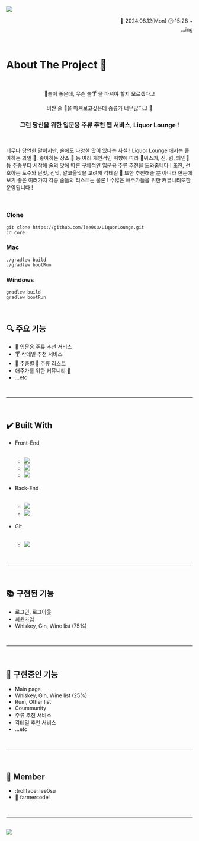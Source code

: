 <img src="https://capsule-render.vercel.app/api?type=waving&color=0:294C71,100:5D8AA8&height=170&section=header&text=Liquor%20Lounge&animation=twinkling&fontSize=40&fontColor=E6E8FA&fontAlignY=35"/>
<p align=right>📅 2024.08.12(Mon) 🕞 15:28 ~<br>...ing</p>

<br>



<h1>About The Project 💬</h1>
<br>
<div align=center>
  <p>🍻술이 좋은데, 무슨 술🍸 을 마셔야 할지 모르겠다..!</p>
  <p>비싼 술 🍷을 마셔보고싶은데 종류가 너무많다..! 👀</p>
  <h3>그런 당신을 위한 입문용 주류 추천 웹 서비스, Liquor Lounge !</h3>
</div>
<br>
<div>
  <p>너무나 당연한 말이지만, 술에도 다양한 맛이 있다는 사실 ! Liquor Lounge 에서는 좋아하는 과일 🍓, 좋아하는 장소 🌇 등 여러 개인적인 취향에 따라 🥃위스키, 진, 럼, 와인🍷 등 주종부터 시작해 술의 맛에 따른 구체적인 입문용 주류 추천을 도와줍니다 ! 또한, 선호하는 도수와 단맛, 신맛, 알코올맛을 고려해 칵테일 🍹 또한 추천해줄 뿐 아니라 한눈에 보기 좋은 여러가지 각종 술들의 리스트는 물론 ! 수많은 애주가들을 위한 커뮤니티또한 운영됩니다 ! </p>
</div>
<br>

### Clone
```
git clone https://github.com/lee0su/LiquorLounge.git
cd core
```
### Mac
```
./gradlew build
./gradlew bootRun
```
### Windows
```
gradlew build
gradlew bootRun
```

<br>

<h2>🔍 주요 기능</h2>
<ul>
  <li>🍷 입문용 주류 추천 서비스</li>
  <li>🍸 칵테일 추천 서비스</li>
  <li>🍻 주종별 🥃 주류 리스트</li>
  <li>애주가를 위한 커뮤니티 💭</li>
  <li>...etc</li>
</ul>

<br>

***

<br>

<h2>✔️ Built With</h2>
<ul> 
  <li>Front-End</li>
  <br>
  <ul>
    <li><img src="https://img.shields.io/badge/HTML5-E34F26?style=for-the-badge&logo=HTML5&logoColor=white"></li>
    <li><img src="https://img.shields.io/badge/CSS3-%231572B6?style=for-the-badge&logo=CSS3&logoColor=white"></li>
    <li><img src="https://img.shields.io/badge/javascript-%23323330?style=for-the-badge&logo=JavaScript&logoColor=%23F7DF1E"></li>
  </ul>
  <br>
  <li>Back-End</li>
  <br>
  <ul>
    <li><img src="https://img.shields.io/badge/Spring%20Boot-6DB33F?style=for-the-badge&logo=Spring%20Boot&logoColor=black"></li>
    <li><img src="https://img.shields.io/badge/mysql-4479A1.svg?style=for-the-badge&logo=mysql&logoColor=white"></li>
  </ul>
  <br>
  <li>Git</li>
  <br>
  <ul> 
    <li><img src="https://img.shields.io/badge/github-%23121011.svg?style=for-the-badge&logo=github&logoColor=white"></li>
  </ul>
</ul>

<br>

***

<br>

<h2>📚 구현된 기능</h2>
<ul>
  <li>로그인, 로그아웃</li>
  <li>회원가입</li>
  <li>Whiskey, Gin, Wine list (75%)</li>
</ul>

<br>

***

<br>

<h2>📑 구현중인 기능</h2>
<ul>
  <li>Main page</li>
  <li>Whiskey, Gin, Wine list (25%)</li>
  <li>Rum, Other list</li>
  <li>Coummunity</li>
  <li>주류 추천 서비스</li>
  <li>칵테일 추천 서비스</li>
  <li>...etc</li>
</ul>

<br>

***

<br>

<h2>👥 Member</h2>
<ul>
  <li>:trollface: lee0su</li>
  <li>💩 farmercodel</li>
</ul>

<br>

***

<br>

<img src="https://capsule-render.vercel.app/api?type=waving&color=0:294C71,100:5D8AA8&height=170&section=footer&text=Liquor%20Lounge&animation=twinkling&fontSize=40&fontColor=E6E8FA&fontAlignY=70"/>
